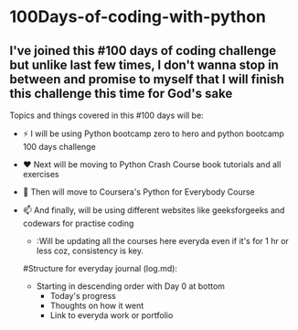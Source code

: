 # 100Days-of-coding-with-python
## I've joined this #100 days of coding challenge but unlike last few times, I don't wanna stop in between and promise to myself that I will finish this challenge this time for God's sake



Topics and things covered in this #100 days will be:

- :zap: I will be using Python bootcamp zero to hero and python bootcamp 100 days challenge
- :heart:	 Next will be moving to Python Crash Course book tutorials and all exercises 
- 🌱 Then will move to Coursera's Python for Everybody Course
- 📫 And finally, will be using different websites like geeksforgeeks and codewars for practise coding
 
  - :Will be updating all the courses here everyda even if it's for 1 hr or less coz, consistency is key.


  #Structure for everyday journal (log.md):

    - Starting in descending order with Day 0 at bottom
      - Today's progress
      - Thoughts on how it went
      - Link to everyda work or portfolio
